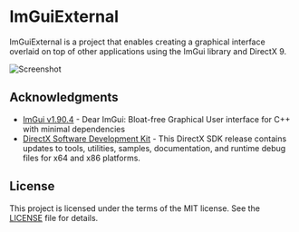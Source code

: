 # ImGuiExternal
ImGuiExternal is a project that enables creating a graphical interface overlaid on top of other applications using the ImGui library and DirectX 9.

![Screenshot](https://raw.githubusercontent.com/furkankadirguzeloglu/ImGuiExternal/main/ImGuiExternal.gif)

## Acknowledgments
* [ImGui v1.90.4](https://github.com/ocornut/imgui) - Dear ImGui: Bloat-free Graphical User interface for C++ with minimal dependencies
* [DirectX Software Development Kit](https://www.microsoft.com/en-us/download/details.aspx?id=6812) - This DirectX SDK release contains updates to tools, utilities, samples, documentation, and runtime debug files for x64 and x86 platforms.

## License
This project is licensed under the terms of the MIT license. See the [LICENSE](https://raw.githubusercontent.com/furkankadirguzeloglu/ImGuiExternal/main/LICENSE) file for details.
